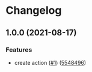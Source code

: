 # Changelog

## 1.0.0 (2021-08-17)


### Features

* create action ([#1](https://www.github.com/theappnest/template-file-action/issues/1)) ([5548496](https://www.github.com/theappnest/template-file-action/commit/5548496e2fe4cff16c954bb226aa7a37e628cef7))
